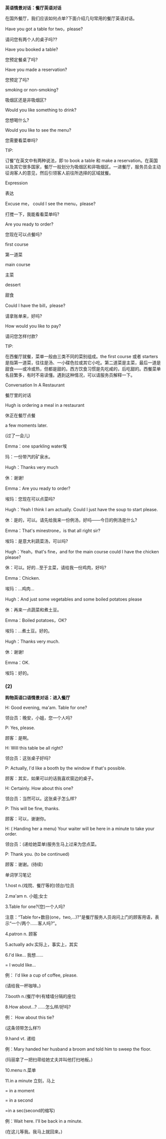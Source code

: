 **英语情景对话：餐厅英语对话**

在国外餐厅，我们应该如何点单?下面介绍几句常用的餐厅英语对话。

Have you got a table for two，please?

请问您有两个人的桌子吗??

Have you booked a table?

您预定餐桌了吗?

Have you made a reservation?

您预定了吗?

smoking or non-smoking?

吸烟区还是非吸烟区?

Would you like something to drink?

您想喝什么?

Would you like to see the menu?

您需要看菜单吗?

TIP:

订餐”在英文中有两种说法，即 to book a table 和 make a reservation。在英国以及其它很多国家，餐厅一般划分为吸烟区和非吸烟区。一进餐厅，服务员会主动征询客人的意见，然后引领客人前往所选择的区域就餐。

Expression

表达

Excuse me， could I see the menu，please?

打搅一下，我能看看菜单吗?

Are you ready to order?

您现在可以点餐吗?

first course

第一道菜

main course

主菜

dessert

甜食

Could I have the bill，please?

请拿账单来，好吗?

How would you like to pay?

请问您怎样付款?

TIP:

在西餐厅就餐，菜单一般由三类不同的菜别组成。the first course 或者 starters 是指第一道菜，往往是汤、一小碟色拉或其它小吃。第二道菜是主菜，最后一道是甜食——或冷或热，但都是甜的。西方饮食习惯是先吃咸的，后吃甜的。西餐菜单名目繁多，有时不易读懂。遇到这种情况，可以请服务员解释一下。

Conversation In A Restaurant

餐厅里的对话

Hugh is ordering a meal in a restaurant

休正在餐厅点餐

a few moments later.

(过了一会儿)

Emma：one sparkling water埃

玛：一份带汽的矿泉水。

Hugh：Thanks very much

休：谢谢!

Emma：Are you ready to order?

埃玛：您现在可以点菜吗?

Hugh：Yeah I think I am actually. Could I just have the soup to start please.

休：是的，可以。请先给我来一份例汤，好吗——今日的例汤是什么?

Emma：That's minestrone，is that all right sir?

埃玛：是意大利蔬菜汤，可以吗?

Hugh：Yeah，that's fine，and for the main course could I have the chicken please?

休：可以。好的…至于主菜，请给我一份鸡肉，好吗?

Emma：Chicken.

埃玛：…鸡肉…

Hugh：And just some vegetables and some boiled potatoes please

休：再来一点蔬菜和煮土豆。

Emma：Boiled potatoes，OK?

埃玛：…煮土豆。好的。

Hugh：Thanks very much.

休：谢谢!

Emma：OK.

埃玛：好的。

### (2)
**购物英语口语情景对话：进入餐厅**

H: Good evening, ma'am. Table for one?

领台员：晚安，小姐，您一个人吗?

P: Yes, please.

顾客：是啊。

H: Will this table be all right?

领台员：这张桌子好吗?

P: Actually, I'd like a booth by the window if that's possible.

顾客：其实，如果可以的话我喜欢窗边的桌子。

H: Certainly. How about this one?

领台员：当然可以。这张桌子怎么样?

P: This will be fine, thanks.

顾客：可以，谢谢你。

H: ( Handing her a menu) Your waiter will be here in a minute to take your order.

领台员：(递给她菜单)服务生马上过来为您点菜。

P: Thank you. (to be continued)

顾客：谢谢。(待续)

单词学习笔记

1.host n.(戏院、餐厅等的)领台/位员

2.ma'am n. 小姐;女士

3.Table for one?(您)一个人吗?

注意：“Table for+数目(one，two,...)?"是餐厅服务人员询问上门的顾客用语，表示“一个/两个……客人吗?”。

4.patron n. 顾客

5.actually adv.实际上，事实上，其实

6.I'd like... 我想……

= I would like...

例： I'd like a cup of coffee, please.

(请给我一杯咖啡。)

7.booth n.(餐厅中)有矮墙分隔的座位

8.How about...? ……怎么样/好吗?

例： How about this tie?

(这条领带怎么样?)

9.hand vt. 递给

例：Mary handed her husband a broom and told him to sweep the floor.

(玛丽拿了一把扫帚给她丈夫并叫他打扫地板。)

10.menu n.菜单

11.in a minute 立刻，马上

= in a moment

= in a second

=in a sec(second的缩写)

例：Wait here. I'll be back in a minute.

(在这儿等我。我马上就回来。)
